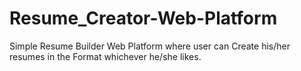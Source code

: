 # Resume_Creator-Web-Platform


<div> Simple Resume Builder Web Platform where user can Create his/her resumes in the Format whichever he/she likes.
</div>
